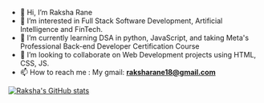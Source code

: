 - 👋 Hi, I’m Raksha Rane
- 👀 I’m interested in Full Stack Software Development, Artificial Intelligence and FinTech.
- 🌱 I’m currently learning DSA in python, JavaScript, and taking Meta's Professional Back-end Developer Certification Course 
- 💞️ I’m looking to collaborate on Web Development projects using HTML, CSS, JS. 
- 📫 How to reach me : My gmail: **raksharane18@gmail.com**

[![Raksha's GitHub stats](https://github-readme-stats.vercel.app/api?username=raksha-rane&show_icons=true&theme=midnight-purple)](https://github.com/anuraghazra/github-readme-stats)
<!---
rakshaaaa/rakshaaaa is a ✨ special ✨ repository because its `README.md` (this file) appears on your GitHub profile.
You can click the Preview link to take a look at your changes.
--->
